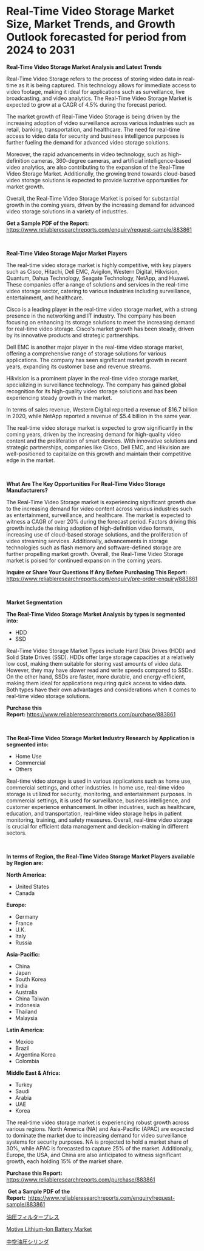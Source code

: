 <p><h1>Real-Time Video Storage Market Size, Market Trends, and Growth Outlook forecasted for period from 2024 to 2031</h1></p><p><strong>Real-Time Video Storage Market Analysis and Latest Trends</strong></p>
<p><p>Real-Time Video Storage refers to the process of storing video data in real-time as it is being captured. This technology allows for immediate access to video footage, making it ideal for applications such as surveillance, live broadcasting, and video analytics. The Real-Time Video Storage Market is expected to grow at a CAGR of 4.5% during the forecast period.</p><p>The market growth of Real-Time Video Storage is being driven by the increasing adoption of video surveillance across various industries such as retail, banking, transportation, and healthcare. The need for real-time access to video data for security and business intelligence purposes is further fueling the demand for advanced video storage solutions.</p><p>Moreover, the rapid advancements in video technology, such as high-definition cameras, 360-degree cameras, and artificial intelligence-based video analytics, are also contributing to the expansion of the Real-Time Video Storage Market. Additionally, the growing trend towards cloud-based video storage solutions is expected to provide lucrative opportunities for market growth.</p><p>Overall, the Real-Time Video Storage Market is poised for substantial growth in the coming years, driven by the increasing demand for advanced video storage solutions in a variety of industries.</p></p>
<p><strong>Get a Sample PDF of the Report:&nbsp;</strong> <a href="https://www.reliableresearchreports.com/enquiry/request-sample/883861">https://www.reliableresearchreports.com/enquiry/request-sample/883861</a></p>
<p>&nbsp;</p>
<p><strong>Real-Time Video Storage Major Market Players</strong></p>
<p><p>The real-time video storage market is highly competitive, with key players such as Cisco, Hitachi, Dell EMC, Avigilon, Western Digital, Hikvision, Quantum, Dahua Technology, Seagate Technology, NetApp, and Huawei. These companies offer a range of solutions and services in the real-time video storage sector, catering to various industries including surveillance, entertainment, and healthcare.</p><p>Cisco is a leading player in the real-time video storage market, with a strong presence in the networking and IT industry. The company has been focusing on enhancing its storage solutions to meet the increasing demand for real-time video storage. Cisco's market growth has been steady, driven by its innovative products and strategic partnerships.</p><p>Dell EMC is another major player in the real-time video storage market, offering a comprehensive range of storage solutions for various applications. The company has seen significant market growth in recent years, expanding its customer base and revenue streams.</p><p>Hikvision is a prominent player in the real-time video storage market, specializing in surveillance technology. The company has gained global recognition for its high-quality video storage solutions and has been experiencing steady growth in the market.</p><p>In terms of sales revenue, Western Digital reported a revenue of $16.7 billion in 2020, while NetApp reported a revenue of $5.4 billion in the same year.</p><p>The real-time video storage market is expected to grow significantly in the coming years, driven by the increasing demand for high-quality video content and the proliferation of smart devices. With innovative solutions and strategic partnerships, companies like Cisco, Dell EMC, and Hikvision are well-positioned to capitalize on this growth and maintain their competitive edge in the market.</p></p>
<p>&nbsp;</p>
<p><strong>What Are The Key Opportunities For Real-Time Video Storage Manufacturers?</strong></p>
<p><p>The Real-Time Video Storage market is experiencing significant growth due to the increasing demand for video content across various industries such as entertainment, surveillance, and healthcare. The market is expected to witness a CAGR of over 20% during the forecast period. Factors driving this growth include the rising adoption of high-definition video formats, increasing use of cloud-based storage solutions, and the proliferation of video streaming services. Additionally, advancements in storage technologies such as flash memory and software-defined storage are further propelling market growth. Overall, the Real-Time Video Storage market is poised for continued expansion in the coming years.</p></p>
<p><strong>Inquire or Share Your Questions If Any Before Purchasing This Report:</strong> <a href="https://www.reliableresearchreports.com/enquiry/pre-order-enquiry/883861">https://www.reliableresearchreports.com/enquiry/pre-order-enquiry/883861</a></p>
<p>&nbsp;</p>
<p><strong>Market Segmentation</strong></p>
<p><strong>The Real-Time Video Storage Market Analysis by types is segmented into:</strong></p>
<p><ul><li>HDD</li><li>SSD</li></ul></p>
<p><p>Real-Time Video Storage Market Types include Hard Disk Drives (HDD) and Solid State Drives (SSD). HDDs offer large storage capacities at a relatively low cost, making them suitable for storing vast amounts of video data. However, they may have slower read and write speeds compared to SSDs. On the other hand, SSDs are faster, more durable, and energy-efficient, making them ideal for applications requiring quick access to video data. Both types have their own advantages and considerations when it comes to real-time video storage solutions.</p></p>
<p><strong>Purchase this Report:&nbsp;</strong><a href="https://www.reliableresearchreports.com/purchase/883861">https://www.reliableresearchreports.com/purchase/883861</a></p>
<p>&nbsp;</p>
<p><strong>The Real-Time Video Storage Market Industry Research by Application is segmented into:</strong></p>
<p><ul><li>Home Use</li><li>Commercial</li><li>Others</li></ul></p>
<p><p>Real-time video storage is used in various applications such as home use, commercial settings, and other industries. In home use, real-time video storage is utilized for security, monitoring, and entertainment purposes. In commercial settings, it is used for surveillance, business intelligence, and customer experience enhancement. In other industries, such as healthcare, education, and transportation, real-time video storage helps in patient monitoring, training, and safety measures. Overall, real-time video storage is crucial for efficient data management and decision-making in different sectors.</p></p>
<p>&nbsp;</p>
<p><strong>In terms of Region, the Real-Time Video Storage Market Players available by Region are:</strong></p>
<p>
    <p> <strong> North America: </strong>
        <ul>
            <li>United States</li>
            <li>Canada</li>
        </ul>
        </p> 
    <p> <strong> Europe: </strong>
        <ul>
            <li>Germany</li>
            <li>France</li>
            <li>U.K.</li>
            <li>Italy</li>
            <li>Russia</li>
        </ul>
        </p> 
    <p> <strong> Asia-Pacific: </strong>
        <ul>
            <li>China</li>
            <li>Japan</li>
            <li>South Korea</li>
            <li>India</li>
            <li>Australia</li>
            <li>China Taiwan</li>
            <li>Indonesia</li>
            <li>Thailand</li>
            <li>Malaysia</li>
        </ul>
        </p> 
    <p> <strong> Latin America: </strong>
        <ul>
            <li>Mexico</li>
            <li>Brazil</li>
            <li>Argentina Korea</li>
            <li>Colombia</li>
        </ul>
        </p> 
    <p> <strong> Middle East & Africa: </strong>
        <ul>
            <li>Turkey</li>
            <li>Saudi</li>
            <li>Arabia</li>
            <li>UAE</li>
            <li>Korea</li>
        </ul>
    </p>
    </p>
<p><p>The real-time video storage market is experiencing robust growth across various regions. North America (NA) and Asia-Pacific (APAC) are expected to dominate the market due to increasing demand for video surveillance systems for security purposes. NA is projected to hold a market share of 30%, while APAC is forecasted to capture 25% of the market. Additionally, Europe, the USA, and China are also anticipated to witness significant growth, each holding 15% of the market share.</p></p>
<p><strong>Purchase this Report: </strong><a href="https://www.reliableresearchreports.com/purchase/883861">https://www.reliableresearchreports.com/purchase/883861</a></p>
<p>&nbsp;<strong>Get a Sample PDF of the Report:&nbsp;&nbsp;</strong><a href="https://www.reliableresearchreports.com/enquiry/request-sample/883861">https://www.reliableresearchreports.com/enquiry/request-sample/883861</a></p>
<p><strong></strong></p>
<p><p><a href="https://github.com/KaydenJohns1964/Market-Research-Report-List-1/blob/main/374809912701.md">油圧フィルタープレス</a></p><p><a href="https://github.com/mancsybtousav/Market-Research-Report-List-1/blob/main/motive-lithium-ion-battery-market.md">Motive Lithium-Ion Battery Market</a></p><p><a href="https://github.com/marbadji/Market-Research-Report-List-1/blob/main/454533012700.md">中空油圧シリンダ</a></p></p>